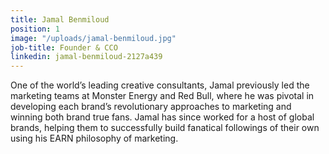 ```yaml
---
title: Jamal Benmiloud
position: 1
image: "/uploads/jamal-benmiloud.jpg"
job-title: Founder & CCO
linkedin: jamal-benmiloud-2127a439
---
```


One of the world’s leading creative consultants, Jamal previously led the marketing teams at Monster Energy and Red Bull, where he was pivotal in developing each brand’s revolutionary approaches to marketing and winning both brand true fans. Jamal has since worked for a host of global brands, helping them to successfully build fanatical followings of their own using his EARN philosophy of marketing. 